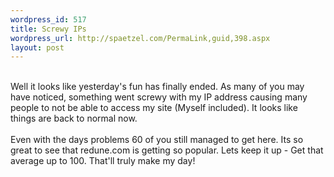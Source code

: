 ```yaml
--- 
wordpress_id: 517
title: Screwy IPs
wordpress_url: http://spaetzel.com/PermaLink,guid,398.aspx
layout: post
---
```

<br />
        Well it looks like yesterday's fun has finally ended. As many of you may have noticed,
        something went screwy with my IP address causing many people to not be able to access
        my site (Myself included). It looks like things are back to normal now.<br />
        <br />
        Even with the days problems 60 of you still managed to get here. Its so great to see
        that redune.com is getting so popular. Lets keep it up - Get that average up to 100.
        That'll truly make my day!<br />
        <br />
        <img width="0" height="0" src="http://spaetzel.com/aggbug.ashx?id=398" />
